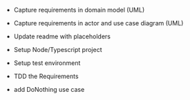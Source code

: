 - Capture requirements in domain model (UML)
- Capture requirements in actor and use case diagram (UML)
- Update readme with placeholders

- Setup Node/Typescript project
- Setup test environment

- TDD the Requirements
- add DoNothing use case

